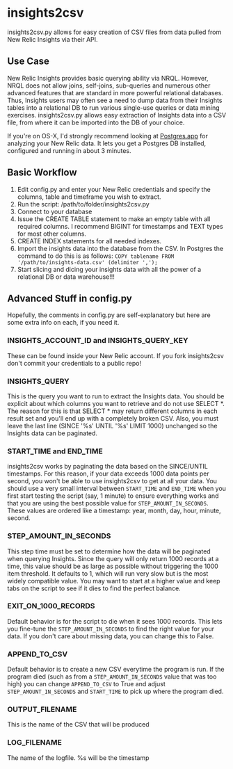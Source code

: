 insights2csv
============

insights2csv.py allows for easy creation of CSV files from data
pulled from New Relic Insights via their API.

Use Case
---------

New Relic Insights provides basic querying ability via NRQL. However,
NRQL does not allow joins, self-joins, sub-queries and numerous
other advanced features that are standard in more powerful relational
databases. Thus, Insights users may often see a need to dump data from
their Insights tables into a relational DB to run various single-use
queries or data mining exercises. insights2csv.py allows easy extraction
of Insights data into a CSV file, from where it can be imported into
the DB of your choice. 

If you're on OS-X, I'd strongly recommend looking at [Postgres.app](http://postgresapp.com/)
for analyzing your New Relic data. It lets you get a Postgres DB
installed, configured and running in about 3 minutes. 

Basic Workflow
--------------

 1. Edit config.py and enter your New Relic credentials and specify
 the columns, table and timeframe you wish to extract.
 2. Run the script: /path/to/folder/insights2csv.py
 3. Connect to your database
 4. Issue the CREATE TABLE statement to make an empty table with all
 required columns. I recommend BIGINT for timestamps and TEXT types
 for most other columns.
 5. CREATE INDEX statements for all needed indexes.
 6. Import the insights data into the database from the CSV. In Postgres
 the command to do this is as follows:
 `COPY tablename FROM '/path/to/insights-data.csv' (delimiter ',');`
 7. Start slicing and dicing your insights data with all the power of a
 relational DB or data warehouse!!!

Advanced Stuff in config.py
---------------------------

Hopefully, the comments in config.py are self-explanatory but here are
some extra info on each, if you need it.

### INSIGHTS\_ACCOUNT\_ID and INSIGHTS\_QUERY\_KEY
These can be found inside your New Relic account. If you fork insights2csv
don't commit your credentials to a public repo!

### INSIGHTS\_QUERY
This is the query you want to run to extract the Insights data. You should
be explicit about which columns you want to retrieve and do not
use SELECT *. The reason for this is that SELECT * may return different
columns in each result set and you'll end up with a completely broken
CSV. Also, you must leave the last line (SINCE '%s' UNTIL '%s' LIMIT 1000)
unchanged so the Insights data can be paginated.

### START\_TIME and END\_TIME
insights2csv works by paginating the data based on the SINCE/UNTIL 
timestamps. For this reason, if your data exceeds 1000 data points per
second, you won't be able to use insights2csv to get at all your data.
You should use a very small interval between `START_TIME` and `END_TIME`
when you first start testing the script (say, 1 minute) to ensure everything works and
that you are using the best possible value for `STEP_AMOUNT_IN_SECONDS`.
These values are ordered like a timestamp: year, month, day, hour, minute,
second.

### STEP\_AMOUNT\_IN\_SECONDS
This step time must be set to determine how the data will be paginated
when querying Insights. Since the query will only return 1000 records
at a time, this value should be as large as possible without triggering
the 1000 item threshold. It defaults to 1, which will run very slow but
is the most widely compatible value. You may want to start at a higher
value and keep tabs on the script to see if it dies to find the perfect
balance.

### EXIT\_ON\_1000\_RECORDS
Default behavior is for the script to die when it sees 1000 records.
This lets you fine-tune the `STEP_AMOUNT_IN_SECONDS` to find the right
value for your data. If you don't care about missing data, you can
change this to False.

### APPEND\_TO\_CSV
Default behavior is to create a new CSV everytime the program is run.
If the program died (such as from a `STEP_AMOUNT_IN_SECONDS` value that
was too high) you can change `APPEND_TO_CSV` to True and adjust
`STEP_AMOUNT_IN_SECONDS` and `START_TIME` to pick up where the program died.

### OUTPUT\_FILENAME
This is the name of the CSV that will be produced

### LOG\_FILENAME
The name of the logfile. %s will be the timestamp

